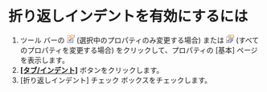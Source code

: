 # 折り返しインデントを有効にするには

1. ツール バーの
![[現在の設定プロパティ]](../../images/properties.png)
(選択中のプロパティのみ変更する場合) または
![[すべての設定のプロパティ]](../../images/allproperties.png)
(すべてのプロパティを変更する場合) をクリックして、プロパティの \[基本\] ページを表示します。
2. **[\[タブ/インデント\]](../../dlg/properties/general/indent/index)** ボタンをクリックします。
3. \[折り返しインデント\] チェック ボックスをチェックします。
